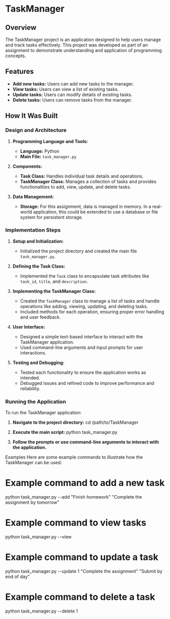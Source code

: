 # TaskManager

## Overview

The TaskManager project is an application designed to help users manage and track tasks effectively. This project was developed as part of an assignment to demonstrate understanding and application of programming concepts.

## Features

- **Add new tasks:** Users can add new tasks to the manager.
- **View tasks:** Users can view a list of existing tasks.
- **Update tasks:** Users can modify details of existing tasks.
- **Delete tasks:** Users can remove tasks from the manager.

## How It Was Built

### Design and Architecture

1. **Programming Language and Tools:**
   - **Language:** Python
   - **Main File:** `task_manager.py`

2. **Components:**
   - **Task Class:** Handles individual task details and operations.
   - **TaskManager Class:** Manages a collection of tasks and provides functionalities to add, view, update, and delete tasks.

3. **Data Management:**
   - **Storage:** For this assignment, data is managed in memory. In a real-world application, this could be extended to use a database or file system for persistent storage.

### Implementation Steps

1. **Setup and Initialization:**
   - Initialized the project directory and created the main file `task_manager.py`.

2. **Defining the Task Class:**
   - Implemented the `Task` class to encapsulate task attributes like `task_id`, `title`, and `description`.

3. **Implementing the TaskManager Class:**
   - Created the `TaskManager` class to manage a list of tasks and handle operations like adding, viewing, updating, and deleting tasks.
   - Included methods for each operation, ensuring proper error handling and user feedback.

4. **User Interface:**
   - Designed a simple text-based interface to interact with the TaskManager application.
   - Used command-line arguments and input prompts for user interactions.

5. **Testing and Debugging:**
   - Tested each functionality to ensure the application works as intended.
   - Debugged issues and refined code to improve performance and reliability.

### Running the Application

To run the TaskManager application:

1. **Navigate to the project directory:**
   cd /path/to/TaskManager

2. **Execute the main script:**
   python task_manager.py

3. **Follow the prompts or use command-line arguments to interact with the application.**

Examples
Here are some example commands to illustrate how the TaskManager can be used:

# Example command to add a new task
python task_manager.py --add "Finish homework" "Complete the assignment by tomorrow"

# Example command to view tasks
python task_manager.py --view

# Example command to update a task
python task_manager.py --update 1 "Complete the assignment" "Submit by end of day"

# Example command to delete a task
python task_manager.py --delete 1

